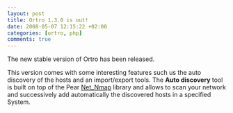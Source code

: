 ```yaml
--- 
layout: post
title: Ortro 1.3.0 is out!
date: 2008-05-07 12:15:22 +02:00
categories: [ortro, php]
comments: true
---
```

The new stable version of Ortro has been released.

This version comes with some interesting features such us the auto discovery of the hosts and an import/export tools.
The <strong>Auto discovery</strong> tool is built on top of the Pear <a class="urlextern" title="http://pear.php.net/package/Net_Nmap/" rel="nofollow" href="http://pear.php.net/package/Net_Nmap/">Net_Nmap</a> library and allows to scan your network and successively add automatically the discovered hosts in a specified System.
